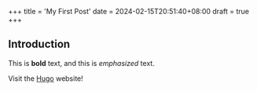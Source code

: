 +++
title = 'My First Post'
date = 2024-02-15T20:51:40+08:00
draft = true
+++
## Introduction

This is **bold** text, and this is *emphasized* text.

Visit the [Hugo](https://gohugo.io) website!
